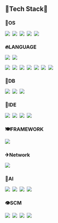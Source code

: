 <!--
**SW1026/SW1026** is a ✨ _special_ ✨ repository because its `README.md` (this file) appears on your GitHub profile.

Here are some ideas to get you started:

- 🔭 I’m currently working on ...
- 🌱 I’m currently learning ...
- 👯 I’m looking to collaborate on ...
- 🤔 I’m looking for help with ...
- 💬 Ask me about ...
- 📫 How to reach me: ...
- 😄 Pronouns: ...
- ⚡ Fun fact: ...


https://simpleicons.org/
-->

## 🔱Tech Stack🔱

### 🔅OS
<img src="https://img.shields.io/badge/CentOS-262577?style=for-the-badge&logo=CentOS&logoColor=white"/>&nbsp;
<img src="https://img.shields.io/badge/Linux-FCC624?style=for-the-badge&logo=Linux&logoColor=white"/>&nbsp;
<img src="https://img.shields.io/badge/Ubuntu-E95420?style=for-the-badge&logo=Ubuntu&logoColor=white"/>&nbsp;
<img src="https://img.shields.io/badge/Kali Linux-557C94?style=for-the-badge&logo=Kali Linux&logoColor=white"/>&nbsp;
<img src="https://img.shields.io/badge/Windows-0078D6?style=for-the-badge&logo=Windows&logoColor=white"/>&nbsp;

### 🔥LANGUAGE
<img src="https://img.shields.io/badge/C-A8B9CC?style=for-the-badge&logo=C&logoColor=white"/>&nbsp;
<img src="https://img.shields.io/badge/Shell Script-4EAA25?style=for-the-badge&logo=GNU Bash&logoColor=white"/>&nbsp;

<img src="https://img.shields.io/badge/Python-3766AB?style=for-the-badge&logo=Python&logoColor=white"/>&nbsp;
<img src="https://img.shields.io/badge/C++-00599C?style=for-the-badge&logo=C++&logoColor=white"/>&nbsp;
<img src="https://img.shields.io/badge/Java-007396?style=for-the-badge&logo=Java&logoColor=white"/>&nbsp;
<img src="https://img.shields.io/badge/JavaScript-F7DF1E?style=for-the-badge&logo=JavaScript&logoColor=white"/>&nbsp;
<img src="https://img.shields.io/badge/AngularJS-E23237?style=for-the-badge&logo=AngularJS&logoColor=white"/>&nbsp;
<img src="https://img.shields.io/badge/HTML5-E34F26?style=for-the-badge&logo=HTML5&logoColor=white"/>&nbsp;
<img src="https://img.shields.io/badge/CSS-1572B6?style=for-the-badge&logo=CSS&logoColor=white"/>&nbsp;

### 🥚DB
<img src="https://img.shields.io/badge/PostgreSQL-4169E1?style=for-the-badge&logo=PostgreSQL&logoColor=white"/>&nbsp;
<img src="https://img.shields.io/badge/MariaDB-003545?style=for-the-badge&logo=MariaDB&logoColor=white"/>&nbsp;
<img src="https://img.shields.io/badge/mySQL-4479A1?style=for-the-badge&logo=mySQL&logoColor=white"/>&nbsp;

### 🍳IDE
<img src="https://img.shields.io/badge/Vim-019733?style=for-the-badge&logo=Vim&logoColor=white"/>&nbsp;
<img src="https://img.shields.io/badge/Eclipse IDE-2C2255?style=for-the-badge&logo=Eclipse IDE&logoColor=white"/>&nbsp;
<img src="https://img.shields.io/badge/Visual Studio Code-007ACC?style=for-the-badge&logo=Visual Studio Code&logoColor=white"/>&nbsp;
<img src="https://img.shields.io/badge/Visual Studio-5C2D91?style=for-the-badge&logo=Visual Studio&logoColor=white"/>&nbsp;

### 🍽FRAMEWORK
<img src="https://img.shields.io/badge/Spring Boot-6DB33F?style=for-the-badge&logo=Spring Boot&logoColor=white"/>&nbsp;

### ✈Network
<img src="https://img.shields.io/badge/OpenSSL-721412?style=for-the-badge&logo=OpenSSL&logoColor=white"/>&nbsp;

### 🤖AI
<img src="https://img.shields.io/badge/TensorFlow-FF6F00?style=for-the-badge&logo=TensorFlow&logoColor=white"/>&nbsp;
<img src="https://img.shields.io/badge/Keras-D00000?style=for-the-badge&logo=Keras&logoColor=white"/>&nbsp;
<img src="https://img.shields.io/badge/Jupyter-F37626?style=for-the-badge&logo=Jupyter&logoColor=white"/>&nbsp;
<img src="https://img.shields.io/badge/NumPy-013243?style=for-the-badge&logo=NumPy&logoColor=white"/>&nbsp;

### 👁SCM
<img src="https://img.shields.io/badge/Subversion-809CC9?style=for-the-badge&logo=Subversion&logoColor=white"/>&nbsp;
<img src="https://img.shields.io/badge/GitLab-FCA121?style=for-the-badge&logo=GitLab&logoColor=white"/>&nbsp;
<img src="https://img.shields.io/badge/Git-F05032?style=for-the-badge&logo=Git&logoColor=white"/>&nbsp;
<img src="https://img.shields.io/badge/GitHub-181717?style=for-the-badge&logo=GitHub&logoColor=white"/>&nbsp;
